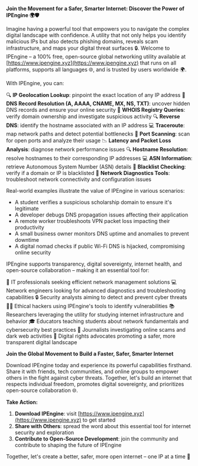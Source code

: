 **Join the Movement for a Safer, Smarter Internet: Discover the Power of IPEngine 🌍🛡️**

Imagine having a powerful tool that empowers you to navigate the complex digital landscape with confidence. A utility that not only helps you identify malicious IPs but also detects phishing domains, reveals scam infrastructure, and maps your digital threat surfaces 🔒. Welcome to IPEngine – a 100% free, open-source global networking utility available at [https://www.ipengine.xyz](https://www.ipengine.xyz) that runs on all platforms, supports all languages 🌐, and is trusted by users worldwide 🌍.

With IPEngine, you can:

🔍 **IP Geolocation Lookup**: pinpoint the exact location of any IP address
📡 **DNS Record Resolution (A, AAAA, CNAME, MX, NS, TXT)**: uncover hidden DNS records and ensure your online security
🚀 **WHOIS Registry Queries**: verify domain ownership and investigate suspicious activity
🔍 **Reverse DNS**: identify the hostname associated with an IP address
💻 **Traceroute**: map network paths and detect potential bottlenecks
👊 **Port Scanning**: scan for open ports and analyze their usage
📉 **Latency and Packet Loss Analysis**: diagnose network performance issues
🔍 **Hostname Resolution**: resolve hostnames to their corresponding IP addresses
💻 **ASN Information**: retrieve Autonomous System Number (ASN) details
🚫 **Blacklist Checking**: verify if a domain or IP is blacklisted
🔩 **Network Diagnostics Tools**: troubleshoot network connectivity and configuration issues

Real-world examples illustrate the value of IPEngine in various scenarios:

* A student verifies a suspicious scholarship domain to ensure it's legitimate
* A developer debugs DNS propagation issues affecting their application
* A remote worker troubleshoots VPN packet loss impacting their productivity
* A small business owner monitors DNS uptime and anomalies to prevent downtime
* A digital nomad checks if public Wi-Fi DNS is hijacked, compromising online security

IPEngine supports transparency, digital sovereignty, internet health, and open-source collaboration – making it an essential tool for:

👥 IT professionals seeking efficient network management solutions
💻 Network engineers looking for advanced diagnostics and troubleshooting capabilities
🔒 Security analysts aiming to detect and prevent cyber threats
🕵️‍♂️ Ethical hackers using IPEngine's tools to identify vulnerabilities
📚 Researchers leveraging the utility for studying internet infrastructure and behavior
🎓 Educators teaching students about network fundamentals and cybersecurity best practices
📰 Journalists investigating online scams and dark web activities
🌟 Digital rights advocates promoting a safer, more transparent digital landscape

**Join the Global Movement to Build a Faster, Safer, Smarter Internet**

Download IPEngine today and experience its powerful capabilities firsthand. Share it with friends, tech communities, and online groups to empower others in the fight against cyber threats. Together, let's build an internet that respects individual freedom, promotes digital sovereignty, and prioritizes open-source collaboration 🌐.

**Take Action:**

1. **Download IPEngine**: visit [https://www.ipengine.xyz](https://www.ipengine.xyz) to get started
2. **Share with Others**: spread the word about this essential tool for internet security and exploration
3. **Contribute to Open-Source Development**: join the community and contribute to shaping the future of IPEngine

Together, let's create a better, safer, more open internet – one IP at a time 🔐